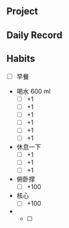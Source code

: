 ## Project

## Daily Record

## Habits
- [ ] 早餐
- 喝水 600 ml
	- [ ] +1
	- [ ] +1
	- [ ] +1
	- [ ] +1
	- [ ] +1
	- [ ] +1
- 休息一下
	- [ ] +1
	- [ ] +1
	- [ ] +1
- 俯卧撑
	- [ ] +100
- 核心
	- [ ] +100
- - [ ] 
